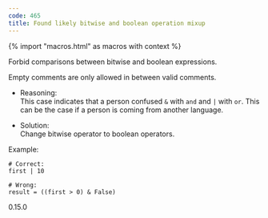 ```yaml
---
code: 465
title: Found likely bitwise and boolean operation mixup
---
```


{% import "macros.html" as macros with context %}

Forbid comparisons between bitwise and boolean expressions.

Empty comments are only allowed in between valid comments.

  - Reasoning:  
    This case indicates that a person confused `&` with `and` and `|`
    with `or`. This can be the case if a person is coming from another
    language.

  - Solution:  
    Change bitwise operator to boolean operators.

Example:

    # Correct:
    first | 10
    
    # Wrong:
    result = ((first > 0) & False)

<div class="versionadded">

0.15.0

</div>